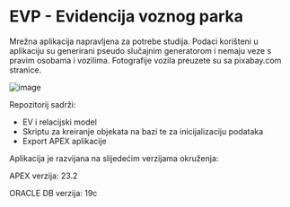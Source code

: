 # EVP - Evidencija voznog parka
Mrežna aplikacija napravljena za potrebe studija.
Podaci korišteni u aplikaciju su generirani pseudo slučajnim generatorom i nemaju veze s pravim osobama i vozilima. Fotografije vozila preuzete su sa pixabay.com stranice.

![image](https://github.com/hkoscica/evp/assets/147255672/3cbb781c-d370-4e4b-8a4b-0f59fd0dc513)


Repozitorij sadrži:
<ul>
  <li>EV i relacijski model</li>
  <li>Skriptu za kreiranje objekata na bazi te za inicijalizaciju podataka</li>
  <li>Export APEX aplikacije</li>
</ul>

<p>Aplikacija je razvijana na slijedećim verzijama okruženja:</p>
<p>APEX verzija: 23.2</p>
<p>ORACLE DB verzija: 19c</p>
